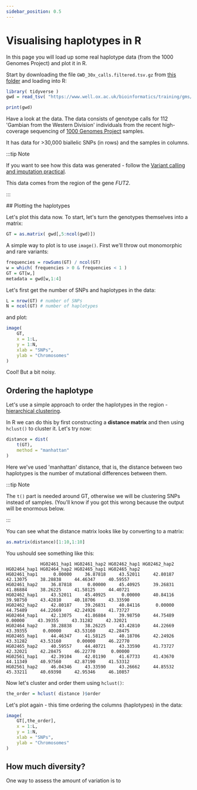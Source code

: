 ```yaml
---
sidebar_position: 0.5
---
```


# Visualising haplotypes in R

In this page you will load up some real haplotype data (from the 1000 Genomes Project) and plot it in R.

Start by downloading the file `GWD_30x_calls.filtered.tsv.gz` from [this folder](https://www.well.ox.ac.uk/bioinformatics/training/gms/data/) and loading into R:
```r
library( tidyverse )
gwd = read_tsv( "https://www.well.ox.ac.uk/bioinformatics/training/gms/data/GWD_30x_calls.filtered.tsv.gz" )

print(gwd)
```

Have a look at the data.  The data consists of genotype calls for 112 'Gambian from the Western Division' individuals
from the recent high-coverage sequencing of [1000 Genomes Project](https://www.internationalgenome.org) samples.

It has data for >30,000 biallelic SNPs (in rows) and the samples in columns.

:::tip Note

If you want to see how this data was generated - follow the [Variant calling and imputation practical](/sequence_data_analysis/variant_calling_and_imputation/README.md).

This data comes from the region of the gene *FUT2*.

:::

## Plotting the haplotypes

Let's plot this data now.  To start, let's turn the genotypes themselves into a matrix:
```r
GT = as.matrix( gwd[,5:ncol(gwd)])
```

A simple way to plot is to use `image()`.  First we'll throw out monomorphic and rare variants:

```r
frequencies = rowSums(GT) / ncol(GT)
w = which( frequencies > 0 & frequencies < 1 )
GT = GT[w,]
metadata = gwd[w,1:4]
```

Let's first get the number of SNPs and haplotypes in the data:
```r
L = nrow(GT) # number of SNPs
N = ncol(GT) # number of haplotypes
```
and plot:
```r
image(
	GT,
	x = 1:L,
	y = 1:N,
	xlab = "SNPs",
	ylab = "Chromosomes"
)
```

Cool!  But a bit noisy.

## Ordering the haplotype

Let's use a simple approach to order the haplotypes in the region - [hierarchical
clustering](https://en.wikipedia.org/wiki/Hierarchical_clustering).

In R we can do this by first constructing a **distance matrix** and then using `hclust()` to cluster it.  Let's try now:


```r
distance = dist(
	t(GT),
	method = "manhattan"
)
```

Here we've used 'manhattan' distance, that is, the distance between two haplotypes is the number of mutational
differences between them.

:::tip Note

The `t()` part is needed around GT, otherwise we will be clustering SNPs instead of samples.  (You'll know if you got
this wrong because the output will be enormous below.

:::

You can see what the distance matrix looks like by converting to a matrix:
```r
as.matrix(distance)[1:10,1:10]
```

You ushould see something like this:
```
             HG02461_hap1 HG02461_hap2 HG02462_hap1 HG02462_hap2 HG02464_hap1 HG02464_hap2 HG02465_hap1 HG02465_hap2
HG02461_hap1      0.00000     36.87818     43.52011     42.80187     42.13075     38.28838     44.46347     40.59557
HG02461_hap2     36.87818      0.00000     45.40925     39.26831     41.86884     38.26225     41.58125     44.40721
HG02462_hap1     43.52011     45.40925      0.00000     40.84116     39.98750     43.42810     40.18706     43.33590
HG02462_hap2     42.80187     39.26831     40.84116      0.00000     44.75489     44.22669     42.24926     41.73727
HG02464_hap1     42.13075     41.86884     39.98750     44.75489      0.00000     43.39355     43.31282     42.32021
HG02464_hap2     38.28838     38.26225     43.42810     44.22669     43.39355      0.00000     43.53160     42.28475
HG02465_hap1     44.46347     41.58125     40.18706     42.24926     43.31282     43.53160      0.00000     46.22770
HG02465_hap2     40.59557     44.40721     43.33590     41.73727     42.32021     42.28475     46.22770      0.00000
HG02561_hap1     42.39104     42.01190     41.67733     41.43670     44.11349     40.97560     42.87190     41.53312
HG02561_hap2     46.04346     43.33590     43.26662     44.85532     45.33211     40.69398     42.95346     46.10857
```

Now let's cluster and order them using `hclust()`:
```r
the_order = hclust( distance )$order
```

Let's plot again - this time ordering the columns (haplotypes) in the data:
```r
image(
	GT[,the_order],
	x = 1:L,
	y = 1:N,
	xlab = "SNPs",
	ylab = "Chromosomes"
)
```

## How much diversity?

One way to assess the amount of variation is to 
